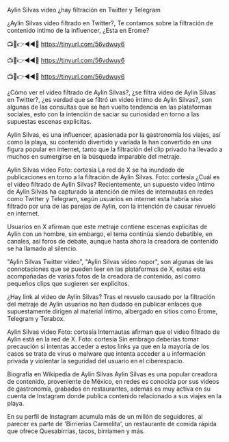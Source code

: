 Aylin Silvas video ¿hay filtración en Twitter y Telegram

¿Aylin Silvas video filtrado en Twitter?, Te contamos sobre la filtración de contenido íntimo de la influencer, ¿Esta en Erome?


📺📱👉◄◄🔴 https://tinyurl.com/56vdwuy6

📺📱👉◄◄🔴 https://tinyurl.com/56vdwuy6

📺📱👉◄◄🔴 https://tinyurl.com/56vdwuy6


¿Cómo ver el video filtrado de Aylin Silvas️?, ¿se filtra video de Aylin Silvas️ en Twitter?, ¿es verdad que se filtró un video íntimo de Aylin Silvas️?, son algunas de las consultas que se han vuelto tendencia en las plataformas sociales, esto con la intención de saciar su curiosidad en torno a las supuestas escenas explicitas.


Aylin Silvas, es una influencer, apasionada por la gastronomía los viajes, así como la playa, su contenido divertido y variada la han convertido en una figura popular en internet, tanto que la filtración del clip privado ha llevado a muchos en sumergirse en la búsqueda imparable del metraje.

Aylin Silvas video Foto: cortesía 
La red de X se ha inundado de publicaciones en torno a la filtración de Aylin Silvas. Foto: cortesía
¿Cuál es el video filtrado de Aylin Silvas?
Recientemente, un supuesto video íntimo de Aylin Silvas ha capturado la atención de miles de internautas en redes como Twitter y Telegram, según usuarios en internet esta habría siso filtrado por una de las parejas de Aylin, con la intención de causar revuelo en internet.

Usuarios en X afirman que este metraje contiene escenas explicitas de Aylin con un hombre, sin embargo, el tema continúa siendo debatible, en canales, así foros de debate, aunque hasta ahora la creadora de contenido se ha llamado al silencio.

"Aylin Silvas Twitter vídeo", "Aylin Silvas vídeo nopor", son algunas de las connotaciones que se pueden leer en las plataformas de X, estas esta acompañadas de varias fotos de la creadora de contenido, así como pequeños clips que sugieren ser explícitos.

¿Hay link al video de Aylin Silvas?
Tras el revuelo causado por la filtración del metraje de Aylin usuarios no han dudado en publicar enlaces que supuestamente dirigen al material íntimo, albergado en sitios como Erome, Telegram y Terabox.

Aylin Silvas video Foto: cortesía 
Internautas afirman que el video filtrado de Aylin está en la red de X. Foto: cortesía
Sin embrago deberías tomar precaución si intentas acceder a estos links ya que en la mayoría de los casos se trata de virus o malware que intenta acceder a u información privada y violentar la seguridad del usuario en el ciberespacio.

Biografía en Wikipedia de Aylin Silvas
Aylin Silvas es una popular creadora de contenido, proveniente de México, en redes es conocida por sus videos de gastronomía, grabados en restaurantes, además es muy activa en su cuenta de Instagram donde publica contenido relacionado a sus viajes en la playa.

En su perfil de Instagram acumula más de un millón de seguidores, al parecer es parte de 'Birrierias Carmelita', un restaurante de comida rápida que ofrece Quesabirrias, tacos, birriamen y más.
